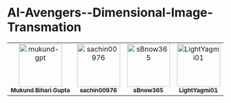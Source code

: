 # AI-Avengers--Dimensional-Image-Transmation
<!-- readme: contributors -start -->
<table>
	<tbody>
		<tr>
            <td align="center">
                <a href="https://github.com/mukund-gpt">
                    <img src="https://avatars.githubusercontent.com/u/142800930?v=4" width="100;" alt="mukund-gpt"/>
                    <br />
                    <sub><b>Mukund Bihari Gupta </b></sub>
                </a>
            </td>
            <td align="center">
                <a href="https://github.com/sachin00976">
                    <img src="https://avatars.githubusercontent.com/u/162875619?v=4" width="100;" alt="sachin00976"/>
                    <br />
                    <sub><b>sachin00976</b></sub>
                </a>
            </td>
            <td align="center">
                <a href="https://github.com/sBnow365">
                    <img src="https://avatars.githubusercontent.com/u/163388071?v=4" width="100;" alt="sBnow365"/>
                    <br />
                    <sub><b>sBnow365</b></sub>
                </a>
            </td>
            <td align="center">
                <a href="https://github.com/LightYagmi01">
                    <img src="https://avatars.githubusercontent.com/u/163410052?v=4" width="100;" alt="LightYagmi01"/>
                    <br />
                    <sub><b>LightYagmi01</b></sub>
                </a>
            </td>
		</tr>
	<tbody>
</table>
<!-- readme: contributors -end -->
